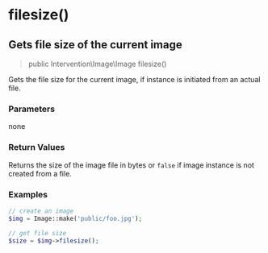 # filesize()
## Gets file size of the current image

> public Intervention\Image\Image filesize()

Gets the file size for the current image, if instance is initiated from an actual file.

### Parameters

none

### Return Values

Returns the size of the image file in bytes or `false` if image instance is not created from a file.

### Examples

```php
// create an image
$img = Image::make('public/foo.jpg');

// get file size
$size = $img->filesize();
```
